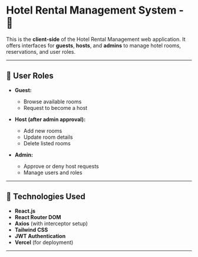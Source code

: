 # Hotel Rental Management System - 🏨

This is the **client-side** of the Hotel Rental Management web application. It offers interfaces for **guests**, **hosts**, and **admins** to manage hotel rooms, reservations, and user roles.

---

## 🔑 User Roles

- **Guest:**
  - Browse available rooms
  - Request to become a host

- **Host (after admin approval):**
  - Add new rooms
  - Update room details
  - Delete listed rooms

- **Admin:**
  - Approve or deny host requests
  - Manage users and roles

---

## 🚀 Technologies Used

- **React.js**
- **React Router DOM**
- **Axios** (with interceptor setup)
- **Tailwind CSS**
- **JWT Authentication**
- **Vercel** (for deployment)

---
